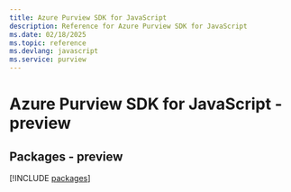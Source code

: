 ```yaml
---
title: Azure Purview SDK for JavaScript
description: Reference for Azure Purview SDK for JavaScript
ms.date: 02/18/2025
ms.topic: reference
ms.devlang: javascript
ms.service: purview
---
```

# Azure Purview SDK for JavaScript - preview
## Packages - preview
[!INCLUDE [packages](purview-index.md)]